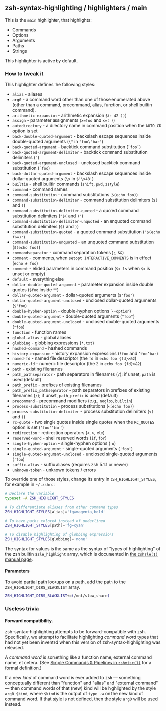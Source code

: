 zsh-syntax-highlighting / highlighters / main
---------------------------------------------

This is the `main` highlighter, that highlights:

* Commands
* Options
* Arguments
* Paths
* Strings

This highlighter is active by default.


### How to tweak it

This highlighter defines the following styles:

* `alias` - aliases
* `arg0` - a command word other than one of those enumerated above (other than a command, precommand, alias, function, or shell builtin command).
* `arithmetic-expansion` - arithmetic expansion `$(( 42 ))`)
* `assign` - parameter assignments (`x=foo` and `x=( )`)
* `autodirectory` - a directory name in command position when the `AUTO_CD` option is set
* `back-double-quoted-argument` -  backslash escape sequences inside double-quoted arguments (`\"` in `"foo\"bar"`)
* `back-quoted-argument` - backtick command substitution (`` `foo` ``)
* `back-quoted-argument-delimiter` - backtick command substitution delimiters (`` ` ``)
* `back-quoted-argument-unclosed` - unclosed backtick command substitution (`` `foo ``)
* `back-dollar-quoted-argument` -  backslash escape sequences inside dollar-quoted arguments (`\x` in `$'\x48'`)
* `builtin` - shell builtin commands (`shift`, `pwd`, `zstyle`)
* `command` - command names
* `command-substitution` - command substitutions (`$(echo foo)`)
* `command-substitution-delimiter` - command substitution delimiters (`$(` and `)`)
* `command-substitution-delimiter-quoted` - a quoted command substitution delimiters (`"$(` and `)"`)
* `command-substitution-delimiter-unquoted` - an unquoted command substitution delimiters (`$(` and `)`)
* `command-substitution-quoted` - a quoted command substitution (`"$(echo foo)"`)
* `command-substitution-unquoted` - an unquoted command substitution (`$(echo foo)`)
* `commandseparator` - command separation tokens (`;`, `&&`)
* `comment` - comments, when `setopt INTERACTIVE_COMMENTS` is in effect (`echo # foo`)
* `comment` - elided parameters in command position (`$x ls` when `$x` is unset or empty)
* `default` - everything else
* `dollar-double-quoted-argument` - parameter expansion inside double quotes (`$foo` inside `""`)
* `dollar-quoted-argument` - dollar-quoted arguments (`` $'foo' ``)
* `dollar-quoted-argument-unclosed` - unclosed dollar-quoted arguments (`` $'foo ``)
* `double-hyphen-option` - double-hyphen options (`--option`)
* `double-quoted-argument` - double-quoted arguments (`` "foo" ``)
* `double-quoted-argument-unclosed` - unclosed double-quoted arguments (`` "foo ``)
* `function` - function names
* `global-alias` - global aliases
* `globbing` - globbing expressions (`*.txt`)
* `hashed-command` - hashed commands
* `history-expansion` - history expansion expressions (`!foo` and `^foo^bar`)
* `named-fd` - named file descriptor (the `fd` in `echo foo {fd}>&2`)
* `numeric-fd` - numeric file descriptor (the `2` in `echo foo {fd}>&2`)
* `path` - existing filenames
* `path_pathseparator` - path separators in filenames (`/`); if unset, `path` is used (default)
* `path_prefix` - prefixes of existing filenames
* `path_prefix_pathseparator` - path separators in prefixes of existing filenames (`/`); if unset, `path_prefix` is used (default)
* `precommand` - precommand modifiers (e.g., `noglob`, `builtin`)
* `process-substitution` - process substitutions (`<(echo foo)`)
* `process-substitution-delimiter` - process substitution delimiters (`<(` and `)`)
* `rc-quote` - two single quotes inside single quotes when the `RC_QUOTES` option is set (`` 'foo''bar' ``)
* `redirection` - redirection operators (`<`, `>`, etc)
* `reserved-word` - shell reserved words (`if`, `for`)
* `single-hyphen-option` - single-hyphen options (`-o`)
* `single-quoted-argument` - single-quoted arguments (`` 'foo' ``)
* `single-quoted-argument-unclosed` - unclosed single-quoted arguments (`` 'foo ``)
* `suffix-alias` - suffix aliases (requires zsh 5.1.1 or newer)
* `unknown-token` - unknown tokens / errors

To override one of those styles, change its entry in `ZSH_HIGHLIGHT_STYLES`,
for example in `~/.zshrc`:

```zsh
# Declare the variable
typeset -A ZSH_HIGHLIGHT_STYLES

# To differentiate aliases from other command types
ZSH_HIGHLIGHT_STYLES[alias]='fg=magenta,bold'

# To have paths colored instead of underlined
ZSH_HIGHLIGHT_STYLES[path]='fg=cyan'

# To disable highlighting of globbing expressions
ZSH_HIGHLIGHT_STYLES[globbing]='none'
```

The syntax for values is the same as the syntax of "types of highlighting" of
the zsh builtin `$zle_highlight` array, which is documented in [the `zshzle(1)`
manual page][zshzle-Character-Highlighting].

#### Parameters

To avoid partial path lookups on a path, add the path to the `ZSH_HIGHLIGHT_DIRS_BLACKLIST` array.

```zsh
ZSH_HIGHLIGHT_DIRS_BLACKLIST+=(/mnt/slow_share)
```

### Useless trivia

#### Forward compatibility.

zsh-syntax-highlighting attempts to be forward-compatible with zsh.
Specifically, we attempt to facilitate highlighting _command word_ types that
had not yet been invented when this version of zsh-syntax-highlighting was
released.

A _command word_ is something like a function name, external command name, et
cetera.  (See
[Simple Commands & Pipelines in `zshmisc(1)`][zshmisc-Simple-Commands-And-Pipelines]
for a formal definition.)

If a new _kind_ of command word is ever added to zsh — something conceptually
different than "function" and "alias" and "external command" — then command words
of that (new) kind will be highlighted by the style `arg0_$kind`,
where `$kind` is the output of `type -w` on the new kind of command word.  If that
style is not defined, then the style `arg0` will be used instead.

[zshmisc-Simple-Commands-And-Pipelines]: https://zsh.sourceforge.io/Doc/Release/Shell-Grammar.html#Simple-Commands-_0026-Pipelines

[zshzle-Character-Highlighting]: https://zsh.sourceforge.io/Doc/Release/Zsh-Line-Editor.html#Character-Highlighting
